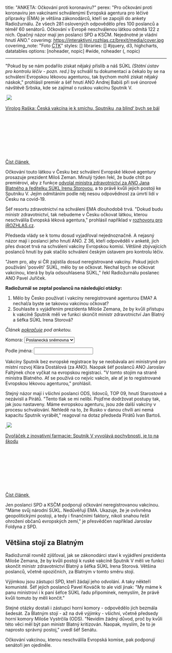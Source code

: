 title: "ANKETA: Očkování proti koronaviru?"
perex: "Pro očkování proti koronaviru jen vakcínami schválenými Evropská agentura pro léčivé přípravky (EMA) je většina zákonodárců, kteří se zapojili do ankety Radiožurnálu. Ze všech 281 oslovených odpovědělo přes 100 poslanců a téměř 60 senátorů. Očkování v Evropě neschválenou látkou odmítá 122 z nich. Opačný názor mají jen poslanci SPD a KSČM. Nejednotné je vládní hnutí ANO."
coverimg: https://interaktivni.rozhlas.cz/brexit/media/cover.jpg
coverimg_note: "Foto <a href='https://ctk.cz'>ČTK</a>"
styles: []
libraries: [] #jquery, d3, highcharts, datatables
options: [noheader, nopic] #wide, noheader (, nopic)

---
"Pokud by se nám podařilo získat nějaký příslib a náš SÚKL _(Státní ústav pro kontrolu léčiv - pozn. red.)_ by schválil tu dokumentaci a čekalo by se na schválení Evropskou lékovou agenturou, tak bychom mohli získat nějaký náskok," prohlásil premiér a šéf hnutí ANO Andrej Babiš při své únorové návštěvě Srbska, kde se zajímal o ruskou vakcínu Sputnik V.

<a href="/zpravy-domov/rozhovor-virolog-karel-raska-covid-19-koronavirus-vakcina-sputnik_2103060922_kro" class="b-inline b-inline--left">
  <div class="b-inline__wrap">
            <div class="b-inline__img">
          <div class="img img--16x9 img--w238 is-loaded">
              <span class="img__holder is-loading is-loaded is-visible" data-srcset="[&quot;https://www.irozhlas.cz/sites/default/files/styles/zpravy_rubrikovy_nahled/public/uploader/img_9076_200822-161305_tkr.jpg?itok=hawmv30i 238x134&quot;]">

  <noscript>    <img src="https://www.irozhlas.cz/sites/default/files/styles/zpravy_rubrikovy_nahled/public/uploader/img_9076_200822-161305_tkr.jpg?itok=hawmv30i" alt="" />  </noscript>
<img src="https://www.irozhlas.cz/sites/default/files/styles/zpravy_rubrikovy_nahled/public/uploader/img_9076_200822-161305_tkr.jpg?itok=hawmv30i"></span>
          </div>
        </div>
        <div class="b-inline__content">
      <p class="text-xs--m text-serif">
        Virolog Raška: Česká vakcína je k&nbsp;smíchu, Sputniku ‚na blind‘ bych se bál      </p>
    </div>
    <p class="b-inline__more">
      <span class="link-more">
        Číst článek
        <span class="icon-svg icon-svg--arrow-dots ">
    <svg class="icon-svg__svg" xmlns:xlink="http://www.w3.org/1999/xlink">
      <use xlink:href="/sites/all/themes/custom/irozhlas/img/bg/icons-svg.svg#icon-arrow-dots" x="0" y="0" width="100%" height="100%"></use></svg>
  </span>      </span>
    </p>
  </div>
</a>

Očkování touto látkou v Česku bez schválení Evropské lékové agentury prosazuje prezident Miloš Zeman. Minulý týden řekl, že bude chtít po premiérovi, aby z funkce [odvolal ministra zdravotnictví za ANO Jana Blatného a ředitelku SÚKL Irenu Storovou](https://irozhl.as/d00), a to právě kvůli jejich postoji ke Sputniku V. Jejím odmítáním podle něj nesou odpovědnost za úmrtí lidí v Česku na covid-19.

Šéf resortu zdravotnictví na schválení EMA dlouhodobě trvá. "Dokud budu ministr zdravotnictví, tak nebudeme v Česku očkovat látkou, kterou neschválila Evropská léková agentura," prohlásil například v [rozhovoru pro iROZHLAS.cz](https://irozhl.as/cIA).

Předseda vlády se k tomu dosud vyjadřoval nejednoznačně. A nejasný názor mají i poslanci jeho hnutí ANO. Z 36, kteří odpověděli v anketě, jich přes dvacet trvá na schválení vakcíny Evropskou komisí. Většině zbývajících poslanců hnutí by pak stačilo schválení českým ústavem pro kontrolu léčiv.

"Jsem pro, aby si ČR zajistila dosud neregistrované vakcíny. Pokud jejich používání 'posvětí' SÚKL, mělo by se očkovat. Nechal bych se očkovat vakcínou, která by byla odsouhlasena SÚKL," řekl Radiožurnálu poslanec ANO Pavel Juříček.

**Radiožurnál se zeptal poslanců na následující otázky:**
1. Mělo by Česko používat i vakcíny neregistrované agenturou EMA? A nechal/a byste se takovou vakcínou očkovat?
2. Souhlasíte s vyjádřením prezidenta Miloše Zemana, že by kvůli přístupu k vakcíně Sputnik měli ve funkci skončit ministr zdravotnictví Jan Blatný a šéfka SÚKL Irena Storová?

_Článek [pokračuje](#cont) pod anketou._

<wide>
<div id="controls">
Komora: 
<select name="komora" id="komora">
<option value="psp">Poslanecká sněmovna</option>
<option value="sen">Senát</option>
</select>
<p>Podle jména: <input type="text" id="name_search" name="name"></p>
</div>
<div id="anketa-wrapper"></div>
</wide>
<div id="cont"></div>

<div id="cont"></div>

Vakcíny Sputnik bez evropské registrace by se neobávala ani ministryně pro místní rozvoj Klára Dostálová (za ANO). Naopak šéf poslanců ANO Jaroslav Faltýnek chce vyčkat na evropskou registraci. "V tomto stojím na straně ministra Blatného. Ať se používá co nejvíc vakcín, ale ať je to registrované Evropskou lékovou agenturou," prohlásil.

Stejný názor mají i všichni poslanci ODS, lidovců, TOP 09, hnutí Starostové a nezávislí a Pirátů. "Tento tlak se mi nelíbí. Pojďme dodržovat postupy tak, jak jsou nastaveny. Máme evropskou agenturu, jsou zde další vakcíny v procesu schvalování. Nehledě na to, že Rusko v danou chvíli ani nemá kapacitu Sputnik vyrábět," reagoval na dotaz předseda Pirátů Ivan Bartoš.

<a href="/zivotni-styl/zdravi/ockovani-vakcina-sputnik-v-dvoracek-evropska-lekova-agentura_2103130830_onz" class="b-inline b-inline--right">
  <div class="b-inline__wrap">
            <div class="b-inline__img">
          <div class="img img--16x9 img--w238 is-loaded">
              <span class="img__holder is-loading is-loaded is-visible" data-srcset="[&quot;https://www.irozhlas.cz/sites/default/files/styles/zpravy_rubrikovy_nahled/public/uploader/06_201214-142002_ako.jpg?itok=Sw8o1s1n 238x134&quot;]">

  <noscript>    <img src="https://www.irozhlas.cz/sites/default/files/styles/zpravy_rubrikovy_nahled/public/uploader/06_201214-142002_ako.jpg?itok=Sw8o1s1n" alt="" />  </noscript>
<img src="https://www.irozhlas.cz/sites/default/files/styles/zpravy_rubrikovy_nahled/public/uploader/06_201214-142002_ako.jpg?itok=Sw8o1s1n"></span>
          </div>
        </div>
        <div class="b-inline__content">
      <p class="text-xs--m text-serif">
        Dvořáček z&nbsp;inovativní farmacie: Sputnik V&nbsp;vyvolává pochybnosti, je to na škodu      </p>
    </div>
    <p class="b-inline__more">
      <span class="link-more">
        Číst článek
        <span class="icon-svg icon-svg--arrow-dots ">
    <svg class="icon-svg__svg" xmlns:xlink="http://www.w3.org/1999/xlink">
      <use xlink:href="/sites/all/themes/custom/irozhlas/img/bg/icons-svg.svg#icon-arrow-dots" x="0" y="0" width="100%" height="100%"><use></svg>
  </span>      </span>
    </p>
  </div>
</a>

Jen poslanci SPD a KSČM podporují očkování neregistrovanou vakcínou. "Máme svůj národní SÚKL. Nedůvěřuji EMA. Ukazuje, že je ovlivněna geopolitickými postoji, a tedy i finančními faktory, nikoli snahou řešit ohrožení občanů evropských zemí," je přesvědčen například Jaroslav Foldyna z SPD.

## Většina stojí za Blatným

Radiožurnál rovněž zjišťoval, jak se zákonodárci staví k vyjádření prezidenta Miloše Zemana, že by kvůli postoji k ruské vakcíně Sputnik V měli ve funkci skončit ministr zdravotnictví Blatný a šéfka SÚKL Irena Storová. Většina poslanců, včetně opozičních, za Blatným v tomto směru stojí.

Výjimkou jsou zástupci SPD, kteří žádají jeho odvolání. A taky někteří komunisté. Šéf jejich poslanců Pavel Kováčik to ale vidí jinak: "My máme k panu ministrovi i k paní šéfce SÚKL řadu připomínek, nemyslím, že právě kvůli tomuto by měli končit."

Stejné otázky dostali i zástupci horní komory - odpovědělo jich bezmála šedesát. Za Blatným stojí - až na dvě výjimky - všichni, včetně předsedy horní komory Miloše Vystrčila (ODS). "Nevidím žádný důvod, proč by kvůli této věci měl být pan ministr Blatný kritizován. Naopak, myslím, že to je naprosto správný postoj," uvedl šéf Senátu.

Očkování vakcínou, kterou neschválila Evropská komise, pak podporují senátoři jen ojediněle.

<wide>
<script src="https://cdnjs.cloudflare.com/ajax/libs/highcharts/9.0.1/highmaps.min.js"></script>
<div id="covi_vak_plan"></div>
<script src="https://data.irozhlas.cz/vakciny-plan/graf.js"></script>
</wide>
